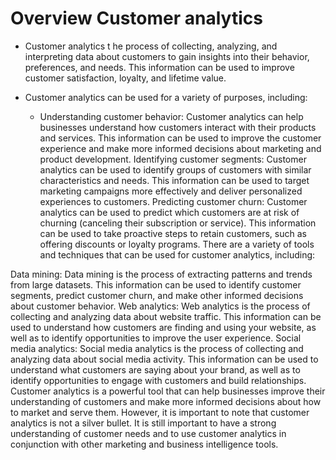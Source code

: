 # Overview Customer analytics  
* Customer analytics  t
    he process of collecting, analyzing, and interpreting data about customers to gain insights into their behavior, preferences, and needs. This information can be used to improve customer satisfaction, loyalty, and lifetime value.

* Customer analytics can be used for a variety of purposes, including:

    * Understanding customer behavior: Customer analytics can help businesses understand how customers interact with their products and services. This information can be used to improve the customer experience and make more       informed decisions about marketing and product development.
      Identifying customer segments: Customer analytics can be used to identify groups of customers with similar characteristics and needs. This information can be used to target marketing campaigns more effectively and           deliver personalized experiences to customers.
      Predicting customer churn: Customer analytics can be used to predict which customers are at risk of churning (canceling their subscription or service). This information can be used to take proactive steps to retain          customers, such as offering discounts or loyalty programs.
      There are a variety of tools and techniques that can be used for customer analytics, including:

Data mining: Data mining is the process of extracting patterns and trends from large datasets. This information can be used to identify customer segments, predict customer churn, and make other informed decisions about customer behavior.
Web analytics: Web analytics is the process of collecting and analyzing data about website traffic. This information can be used to understand how customers are finding and using your website, as well as to identify opportunities to improve the user experience.
Social media analytics: Social media analytics is the process of collecting and analyzing data about social media activity. This information can be used to understand what customers are saying about your brand, as well as to identify opportunities to engage with customers and build relationships.
Customer analytics is a powerful tool that can help businesses improve their understanding of customers and make more informed decisions about how to market and serve them. However, it is important to note that customer analytics is not a silver bullet. It is still important to have a strong understanding of customer needs and to use customer analytics in conjunction with other marketing and business intelligence tools.
